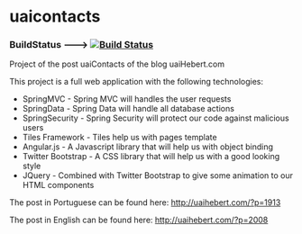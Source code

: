 uaicontacts
===========

### BuildStatus ---> [![Build Status](https://travis-ci.org/uaihebert/uaicontacts.svg?branch=master)](https://travis-ci.org/uaihebert/uaicontacts)

Project of the post uaiContacts of the blog uaiHebert.com

This project is a full web application with the following technologies:
* SpringMVC - Spring MVC will handles the user requests
* SpringData - Spring Data will handle all database actions
* SpringSecurity - Spring Security will protect our code against malicious users
* Tiles Framework - Tiles help us with pages template
* Angular.js - A Javascript library that will help us with object binding
* Twitter Bootstrap - A CSS library that will help us with a good looking style
* JQuery - Combined with Twitter Bootstrap to give some animation to our HTML components

The post in Portuguese can be found here: http://uaihebert.com/?p=1913

The post in English can be found here: http://uaihebert.com/?p=2008
